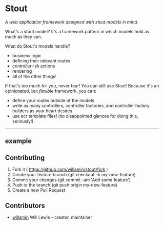 # Stout
_A web application framework designed with stout models in mind._

What's a stout model? It's a framework pattern in which models hold as much as they can.

What do Stout's models handle?
- business logic
- defining their relevant routes
- controller-ish actions
- rendering
- all of the other things!

If that's too much for _you_, never fear! You can still use Stout!
Because it's an opinionated, but _flexible_ framework, you can:
- define your routes outside of the models
- write as many controllers, controller factories, and controller factory builders as your heart desires
- use ecr template files! (no disappointed glances for doing this, seriously!)

---

## example


## Contributing

1. Fork it ( https://github.com/willamin/stout/fork )
2. Create your feature branch (git checkout -b my-new-feature)
3. Commit your changes (git commit -am 'Add some feature')
4. Push to the branch (git push origin my-new-feature)
5. Create a new Pull Request

## Contributors

- [willamin](https://github.com/willamin) Will Lewis - creator, maintainer
